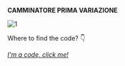 **CAMMINATORE PRIMA VARIAZIONE**

![1](https://user-images.githubusercontent.com/28058955/114730148-e4fa2a80-9d40-11eb-9ad3-5fc3bd42a1f0.PNG)

Where to find the code? :point_down:

*[I'm a code, click me!](https://editor.p5js.org/MariangelaC/full/YHhRzSQQS)*
